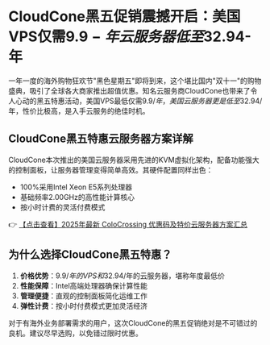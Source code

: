 # CloudCone黑五促销震撼开启：美国VPS仅需$9.9-年 云服务器低至$32.94-年

一年一度的海外购物狂欢节"黑色星期五"即将到来，这个堪比国内"双十一"的购物盛典，吸引了全球各大商家推出超值优惠。知名云服务商CloudCone也带来了令人心动的黑五特惠活动，美国VPS最低仅需$9.9/年，美国云服务器更是低至$32.94/年，性价比极高，是入手云服务的绝佳时机。

## CloudCone黑五特惠云服务器方案详解

CloudCone本次推出的美国云服务器采用先进的KVM虚拟化架构，配备功能强大的控制面板，让服务器管理变得简单高效。其硬件配置同样出色：

- 100%采用Intel Xeon E5系列处理器
- 基础频率2.00GHz的高性能计算核心
- 按小时计费的灵活付费模式

👉 [【点击查看】2025年最新 ColoCrossing 优惠码及特价云服务器方案汇总](https://bit.ly/ColoCrossing)

## 为什么选择CloudCone黑五特惠？

1. **价格优势**：$9.9/年的VPS和$32.94/年的云服务器，堪称年度最低价
2. **性能保障**：Intel高端处理器确保计算性能
3. **管理便捷**：直观的控制面板简化运维工作
4. **弹性计费**：按小时付费模式更加灵活经济

对于有海外业务部署需求的用户，这次CloudCone的黑五促销绝对是不可错过的良机。建议尽早选购，以免错过限时优惠。